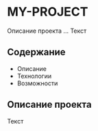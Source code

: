 # MY-PROJECT
Описание проекта
...
Текст

## Содержание
- Описание
- Технологии
- Возможности

## Описание проекта
Текст
